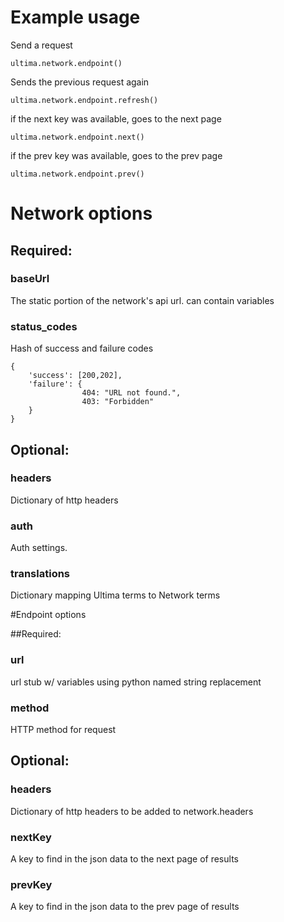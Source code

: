 # Example usage

Send a request

    ultima.network.endpoint()

Sends the previous request again

    ultima.network.endpoint.refresh()

if the next key was available, goes to the next page

    ultima.network.endpoint.next()

if the prev key was available, goes to the prev page

    ultima.network.endpoint.prev()

# Network options

## Required:

### baseUrl
The static portion of the network's api url.
can contain variables

### status_codes

Hash of success and failure codes

    {
        'success': [200,202],
        'failure': {
                    404: "URL not found.",
                    403: "Forbidden"
        }
    }

## Optional:

### headers
Dictionary of http headers

### auth
Auth settings.

### translations
Dictionary mapping Ultima terms to Network terms

#Endpoint options

##Required:

### url
url stub w/ variables using python named string replacement

### method
HTTP method for request

## Optional:

### headers
Dictionary of http headers to be added to network.headers

### nextKey
A key to find in the json data to the next page of results

### prevKey
A key to find in the json data to the prev page of results

